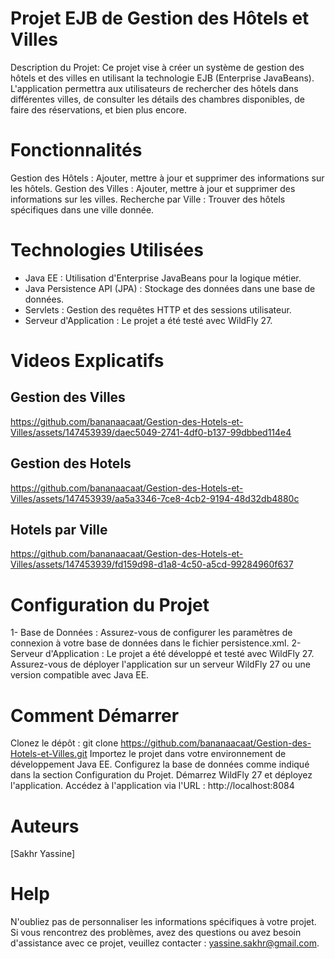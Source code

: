 # Projet EJB de Gestion des Hôtels et Villes
Description du Projet:
Ce projet vise à créer un système de gestion des hôtels et des villes en utilisant la technologie EJB (Enterprise JavaBeans). L'application permettra aux utilisateurs de rechercher des hôtels dans différentes villes, de consulter les détails des chambres disponibles, de faire des réservations, et bien plus encore.

# Fonctionnalités
Gestion des Hôtels : Ajouter, mettre à jour et supprimer des informations sur les hôtels.
Gestion des Villes : Ajouter, mettre à jour et supprimer des informations sur les villes.
Recherche par Ville : Trouver des hôtels spécifiques dans une ville donnée.

# Technologies Utilisées
- Java EE : Utilisation d'Enterprise JavaBeans pour la logique métier.
- Java Persistence API (JPA) : Stockage des données dans une base de données.
- Servlets : Gestion des requêtes HTTP et des sessions utilisateur.
- Serveur d'Application : Le projet a été testé avec WildFly 27.

# Videos Explicatifs
## Gestion des Villes
https://github.com/bananaacaat/Gestion-des-Hotels-et-Villes/assets/147453939/daec5049-2741-4df0-b137-99dbbed114e4

## Gestion des Hotels
https://github.com/bananaacaat/Gestion-des-Hotels-et-Villes/assets/147453939/aa5a3346-7ce8-4cb2-9194-48d32db4880c

## Hotels par Ville
https://github.com/bananaacaat/Gestion-des-Hotels-et-Villes/assets/147453939/fd159d98-d1a8-4c50-a5cd-99284960f637

# Configuration du Projet
1- Base de Données : Assurez-vous de configurer les paramètres de connexion à votre base de données dans le fichier persistence.xml.
2- Serveur d'Application : Le projet a été développé et testé avec WildFly 27. Assurez-vous de déployer l'application sur un serveur WildFly 27 ou une version compatible avec Java EE.

# Comment Démarrer
Clonez le dépôt : git clone https://github.com/bananaacaat/Gestion-des-Hotels-et-Villes.git
Importez le projet dans votre environnement de développement Java EE.
Configurez la base de données comme indiqué dans la section Configuration du Projet.
Démarrez WildFly 27 et déployez l'application.
Accédez à l'application via l'URL : http://localhost:8084

# Auteurs
[Sakhr Yassine]

# Help
N'oubliez pas de personnaliser les informations spécifiques à votre projet.
Si vous rencontrez des problèmes, avez des questions ou avez besoin d'assistance avec ce projet, veuillez contacter : yassine.sakhr@gmail.com.
